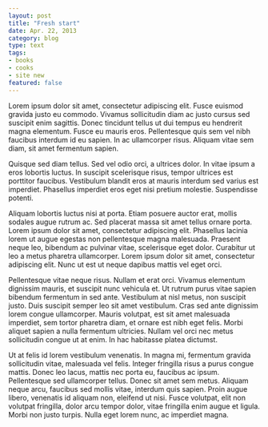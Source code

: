 ```yaml
---
layout: post
title: "Fresh start"
date: Apr. 22, 2013
category: blog
type: text
tags:
- books
- cooks
- site new
featured: false
---
```


Lorem ipsum dolor sit amet, consectetur adipiscing elit. Fusce euismod gravida justo eu commodo. Vivamus sollicitudin diam ac justo cursus sed suscipit enim sagittis. Donec tincidunt tellus ut dui tempus eu hendrerit magna elementum. Fusce eu mauris eros. Pellentesque quis sem vel nibh faucibus interdum id eu sapien. In ac ullamcorper risus. Aliquam vitae sem diam, sit amet fermentum sapien.

Quisque sed diam tellus. Sed vel odio orci, a ultrices dolor. In vitae ipsum a eros lobortis luctus. In suscipit scelerisque risus, tempor ultrices est porttitor faucibus. Vestibulum blandit eros at mauris interdum sed varius est imperdiet. Phasellus imperdiet eros eget nisi pretium molestie. Suspendisse potenti.

Aliquam lobortis luctus nisi at porta. Etiam posuere auctor erat, mollis sodales augue rutrum ac. Sed placerat massa sit amet tellus ornare porta. Lorem ipsum dolor sit amet, consectetur adipiscing elit. Phasellus lacinia lorem ut augue egestas non pellentesque magna malesuada. Praesent neque leo, bibendum ac pulvinar vitae, scelerisque eget dolor. Curabitur ut leo a metus pharetra ullamcorper. Lorem ipsum dolor sit amet, consectetur adipiscing elit. Nunc ut est ut neque dapibus mattis vel eget orci.

Pellentesque vitae neque risus. Nullam et erat orci. Vivamus elementum dignissim mauris, et suscipit nunc vehicula et. Ut rutrum purus vitae sapien bibendum fermentum in sed ante. Vestibulum at nisl metus, non suscipit justo. Duis suscipit semper leo sit amet vestibulum. Cras sed ante dignissim lorem congue ullamcorper. Mauris volutpat, est sit amet malesuada imperdiet, sem tortor pharetra diam, et ornare est nibh eget felis. Morbi aliquet sapien a nulla fermentum ultricies. Nullam vel orci nec metus sollicitudin congue ut at enim. In hac habitasse platea dictumst.

Ut at felis id lorem vestibulum venenatis. In magna mi, fermentum gravida sollicitudin vitae, malesuada vel felis. Integer fringilla risus a purus congue mattis. Donec leo lacus, mattis nec porta eu, faucibus ac ipsum. Pellentesque sed ullamcorper tellus. Donec sit amet sem metus. Aliquam neque arcu, faucibus sed mollis vitae, interdum quis sapien. Proin augue libero, venenatis id aliquam non, eleifend ut nisi. Fusce volutpat, elit non volutpat fringilla, dolor arcu tempor dolor, vitae fringilla enim augue et ligula. Morbi non justo turpis. Nulla eget lorem nunc, ac imperdiet magna.